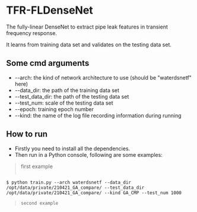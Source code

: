 # TFR-FLDenseNet
The fully-linear DenseNet to extract pipe leak features in transient frequency response.

It learns from training data set and validates on the testing data set.

## Some cmd arguments
* --arch: the kind of network architecture to use (should be "waterdsnetf" here)
* --data_dir: the path of the training data set
* --test_data_dir: the path of the testing data set
* --test_num: scale of the testing data set
* --epoch: training epoch number
* --kind: the name of the log file recording information during running

## How to run
* Firstly you need to install all the dependencies.
* Then run in a Python console, following are some examples:
> first example
> ```
    $ python train.py --arch waterdsnetf --data_dir /opt/data/private/210421_GA_compare/ --test_data_dir /opt/data/private/210421_GA_compare/ --kind GA_CMP --test_num 1000
> ```
> second example
